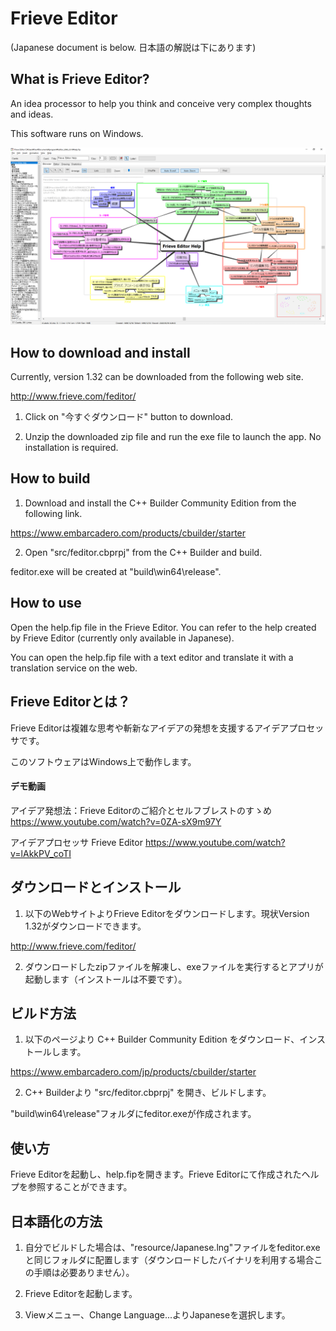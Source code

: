 # Frieve Editor

(Japanese document is below. 日本語の解説は下にあります)

## What is Frieve Editor?

An idea processor to help you think and conceive very complex thoughts and ideas.

This software runs on Windows.

<img src=".\image\feditor.png" style="zoom:50%;" />



## How to download and install

Currently, version 1.32 can be downloaded from the following web site.

http://www.frieve.com/feditor/

1. Click on "今すぐダウンロード" button to download.

2. Unzip the downloaded zip file and run the exe file to launch the app. No installation is required.



## How to build

1. Download and install the C++ Builder Community Edition from the following link.

https://www.embarcadero.com/products/cbuilder/starter

2. Open "src/feditor.cbprpj" from the C++ Builder and build.

feditor.exe will be created at "build\win64\release".



## How to use

Open the help.fip file in the Frieve Editor. You can refer to the help created by Frieve Editor (currently only available in Japanese).

You can open the help.fip file with a text editor and translate it with a translation service on the web.



## Frieve Editorとは？

Frieve Editorは複雑な思考や斬新なアイデアの発想を支援するアイデアプロセッサです。

このソフトウェアはWindows上で動作します。



#### デモ動画

アイデア発想法：Frieve Editorのご紹介とセルフブレストのすゝめ
https://www.youtube.com/watch?v=0ZA-sX9m97Y

アイデアプロセッサ Frieve Editor
https://www.youtube.com/watch?v=lAkkPV_coTI



## ダウンロードとインストール

1. 以下のWebサイトよりFrieve Editorをダウンロードします。現状Version 1.32がダウンロードできます。

http://www.frieve.com/feditor/

2. ダウンロードしたzipファイルを解凍し、exeファイルを実行するとアプリが起動します（インストールは不要です）。



## ビルド方法

1. 以下のページより C++ Builder Community Edition をダウンロード、インストールします。

https://www.embarcadero.com/jp/products/cbuilder/starter

2. C++ Builderより "src/feditor.cbprpj" を開き、ビルドします。

 "build\win64\release"フォルダにfeditor.exeが作成されます。



## 使い方

Frieve Editorを起動し、help.fipを開きます。Frieve Editorにて作成されたヘルプを参照することができます。



## 日本語化の方法

1. 自分でビルドした場合は、"resource/Japanese.lng"ファイルをfeditor.exeと同じフォルダに配置します（ダウンロードしたバイナリを利用する場合この手順は必要ありません）。

2. Frieve Editorを起動します。

3. Viewメニュー、Change Language...よりJapaneseを選択します。


